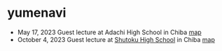 # yumenavi

- May 17, 2023 Guest lecture at Adachi High School in Chiba [map](https://yohman.github.io/yumenavi/adachi.html)
- October 4, 2023 Guest lecture at [Shutoku High School](http://www.shutoku.ac.jp/) in Chiba [map](https://yohman.github.io/yumenavi/shutoku.html)